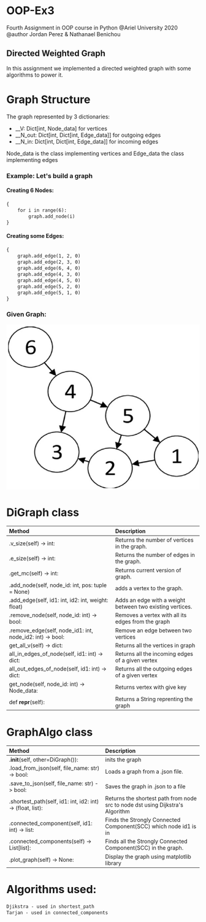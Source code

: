 # OOP-Ex3
Fourth Assignment in OOP course in Python @Ariel University 2020
@author Jordan Perez & Nathanael Benichou

## Directed Weighted Graph
In this assignment we implemented a directed weighted graph with some algorithms to power it.

# Graph Structure
The graph represented by 3 dictionaries:
- __V: Dict[int, Node_data] for vertices
- __N_out: Dict[int, Dict[int, Edge_data]] for outgoing edges
- __N_in: Dict[int, Dict[int, Edge_data]] for incoming edges

Node_data is the class implementing vertices and Edge_data the class implementing edges

### Example: Let's build a graph

#### Creating 6 Nodes:
```
{
    for i in range(6):
        graph.add_node(i)
}
```
#### Creating some Edges:
```
{
    graph.add_edge(1, 2, 0)
    graph.add_edge(2, 3, 0)
    graph.add_edge(6, 4, 0)
    graph.add_edge(4, 3, 0)
    graph.add_edge(4, 5, 0)
    graph.add_edge(5, 2, 0)
    graph.add_edge(5, 1, 0)
}

```
### Given Graph:
![](images/graph.jpg)


# DiGraph class
| Method  | Description  |
| :----------- |:-------------|
|.v_size(self) -> int:| Returns the number of vertices in the graph.|
|.e_size(self) -> int:| Returns the number of edges in the graph.|
|.get_mc(self) -> int:| Returns current version of graph.|
|.add_node(self, node_id: int, pos: tuple = None)| adds a vertex to the graph.|
|.add_edge(self, id1: int, id2: int, weight: float)| Adds an edge with a weight between two existing vertices.
|.remove_node(self, node_id: int) -> bool: | Removes a vertex with all its edges from the graph|
|.remove_edge(self, node_id1: int, node_id2: int) -> bool:| Remove an edge between two vertices|
|get_all_v(self) -> dict:| Returns all the vertices in graph|
|all_in_edges_of_node(self, id1: int) -> dict:| Returns all the incoming edges of a given vertex|
|all_out_edges_of_node(self, id1: int) -> dict:| Returns all the outgoing edges of a given vertex|
|get_node(self, node_id: int) -> Node_data:| Returns vertex with give key
|def __repr__(self):| Returns a String reprenting the graph|


# GraphAlgo class
| Method  | Description  |
| :----------- |:-------------|
|.__init__(self, other=DiGraph()):| inits the graph|
|.load_from_json(self, file_name: str) -> bool:| Loads a graph from a .json file.|
|.save_to_json(self, file_name: str) -> bool:| Saves the graph in .json to a file|
|.shortest_path(self, id1: int, id2: int) -> (float, list):|Returns the shortest path from node src to node dst using Dijkstra's Algorithm|
|.connected_component(self, id1: int) -> list:|Finds the Strongly Connected Component(SCC) which node id1 is in|
|.connected_components(self) -> List[list]:|Finds all the Strongly Connected Component(SCC) in the graph.|
|.plot_graph(self) -> None:| Display the graph using matplotlib library

# Algorithms used:
```
Djikstra - used in shortest_path
Tarjan - used in connected_components
```